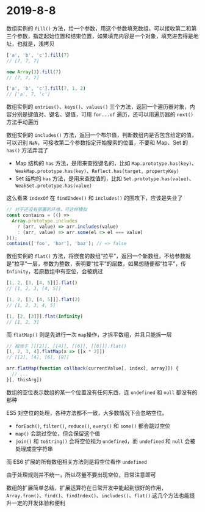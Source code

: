 # 2019-8-8

数组实例的 `fill()` 方法，给一个参数，用这个参数填充数组，可以接收第二和第三个参数，指定起始位置和结束位置，如果填充内容是一个对象，填充进去得是地址，也就是，浅拷贝

```JavaScript
['a', 'b', 'c'].fill(7)
// [7, 7, 7]

new Array(3).fill(7)
// [7, 7, 7]

['a', 'b', 'c'].fill(7, 1, 2)
// ['a', 7, 'c']
```

数组实例的 `entries()`、`keys()`、`values()` 三个方法，返回一个遍历器对象，内容分别是键值对、键名、键值，可用 `for...of` 遍历，还可以用遍历器的 `next()` 方法手动遍历

数组实例的 `includes()` 方法，返回一个布尔值，判断数组内是否包含给定的值，可以识别 `NaN`，可接收第二个参数指定开始搜索的位置，不要和 Map、Set 的 `has()` 方法弄混了

- Map 结构的 `has` 方法，是用来查找键名的，比如 `Map.prototype.has(key)`、`WeakMap.prototype.has(key)`、`Reflect.has(target, propertyKey)`
- Set 结构的 `has` 方法，是用来查找值的，比如 `Set.prototype.has(value)`、`WeakSet.prototype.has(value)`

这么看来 `indexOf` 在 `findIndex()` 和 `includes()` 的围攻下，应该是失业了

```JavaScript
// 对于还没有部署的环境，可这样模拟
const contains = (() =>
  Array.prototype.includes
    ? (arr, value) => arr.includes(value)
    : (arr, value) => arr.some(el => el === value)
)();
contains(['foo', 'bar'], 'baz'); // => false
```

数组实例的 `flat()` 方法，将嵌套的数组“拉平”，返回一个新数组，不给参数就是“拉平”一层，参数为整数，表明要“拉平”的层数，如果想随便都“拉平”，传 `Infinity`，若原数组中有空位，会被跳过

```JavaScript
[1, 2, [3, [4, 5]]].flat()
// [1, 2, 3, [4, 5]]

[1, 2, [3, [4, 5]]].flat(2)
// [1, 2, 3, 4, 5]

[1, [2, [3]]].flat(Infinity)
// [1, 2, 3]
```

而 `flatMap()` 则是先进行一次 `map`操作，才拆平数组，并且只能拆一层

```JavaScript
// 相当于 [[[2]], [[4]], [[6]], [[8]]].flat()
[1, 2, 3, 4].flatMap(x => [[x * 2]])
// [[2], [4], [6], [8]]

arr.flatMap(function callback(currentValue[, index[, array]]) {
  // ...
}[, thisArg])
```

数组的空位表示数组的某一个位置没有任何东西，连 `undefined` 和 `null` 都没有的那种

ES5 对空位的处理，各种方法都不一致，大多数情况下会忽略空位。

- `forEach()`, `filter()`, `reduce()`, `every()` 和 `some()` 都会跳过空位
- `map()` 会跳过空位，但会保留这个值
- `join()` 和 `toString()` 会将空位视为 `undefined`，而 `undefined` 和 `null` 会被处理成空字符串

而 ES6 扩展的所有数组相关方法则是将空位看作 `undefined`

由于处理规则并不统一，所以尽量不要出现空位，日常注意即可

数组的扩展简单总结，扩展运算符在日常开发中能起到很好的作用，`Array.from()`、`find()`、`findIndex()`、`includes()`、`flat()` 这几个方法也能提升一定的开发体验和便利
